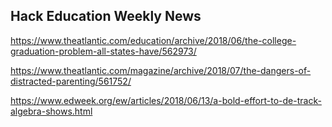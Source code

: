 ## Hack Education Weekly News

https://www.theatlantic.com/education/archive/2018/06/the-college-graduation-problem-all-states-have/562973/

https://www.theatlantic.com/magazine/archive/2018/07/the-dangers-of-distracted-parenting/561752/

https://www.edweek.org/ew/articles/2018/06/13/a-bold-effort-to-de-track-algebra-shows.html
